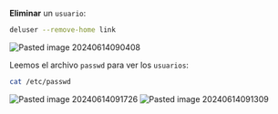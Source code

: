 **Eliminar** un ``usuario``:

```Bash
deluser --remove-home link
```

![Pasted image 20240614090408](https://github.com/user-attachments/assets/01e9c6e2-8897-416b-a07f-e3b16e22ec85)

Leemos el archivo ``passwd`` para ver los ``usuarios``:

```Bash
cat /etc/passwd
```

![Pasted image 20240614091726](https://github.com/user-attachments/assets/4491bd5f-8015-4c97-8d89-3684e9b99b45)
![Pasted image 20240614091309](https://github.com/user-attachments/assets/3651ea45-c4c8-4f7f-9089-196e19c501e2)
